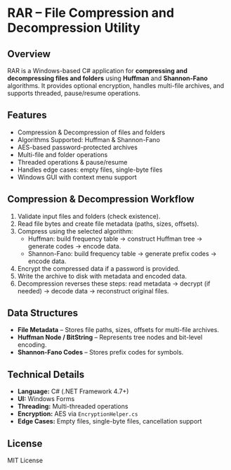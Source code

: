 # RAR – File Compression and Decompression Utility

## Overview

RAR is a Windows-based C# application for **compressing and decompressing files and folders** using **Huffman** and **Shannon-Fano** algorithms. It provides optional encryption, handles multi-file archives, and supports threaded, pause/resume operations.

## Features

* Compression & Decompression of files and folders
* Algorithms Supported: Huffman & Shannon-Fano
* AES-based password-protected archives
* Multi-file and folder operations
* Threaded operations & pause/resume
* Handles edge cases: empty files, single-byte files
* Windows GUI with context menu support

## Compression & Decompression Workflow

1. Validate input files and folders (check existence).
2. Read file bytes and create file metadata (paths, sizes, offsets).
3. Compress using the selected algorithm:
   - Huffman: build frequency table → construct Huffman tree → generate codes → encode data.
   - Shannon-Fano: build frequency table → generate prefix codes → encode data.
4. Encrypt the compressed data if a password is provided.
5. Write the archive to disk with metadata and encoded data.
6. Decompression reverses these steps: read metadata → decrypt (if needed) → decode data → reconstruct original files.

## Data Structures

* **File Metadata** – Stores file paths, sizes, offsets for multi-file archives.
* **Huffman Node / BitString** – Represents tree nodes and bit-level encoding.
* **Shannon-Fano Codes** – Stores prefix codes for symbols.

## Technical Details

* **Language:** C# (.NET Framework 4.7+)
* **UI:** Windows Forms
* **Threading:** Multi-threaded operations
* **Encryption:** AES via `EncryptionHelper.cs`
* **Edge Cases:** Empty files, single-byte files, cancellation support

## License

MIT License
